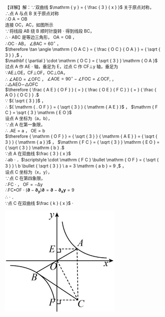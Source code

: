【详解】解：∵双曲线 $\mathrm { y } = { \frac { 3 } { x } }$ 关于原点对称，  
∴点 A 与点 B 关于原点对称  
∴O $\mathrm { A } { = } \mathrm { O B }$   
连接 OC，AC，如图所示  
∵将线段 AB 绕 B 顺时针旋转 $\cdot$ 得到线段 BC，  
∴ $\cdot$ ABC 是等边三角形， $\mathrm { O A } { = } \mathrm { O B }$ ，  
∴OC $\cdot$ AB， $\angle B { \mathrm { A C } } = 6 0 ^ { \circ }$ ，  
$\therefore \tan \angle \mathrm { O A C } = { \frac { O C } { O A } } = { \sqrt { 3 } } ,$ ，  
$\mathbf { \partial } \cdot \mathrm { O C } = { \sqrt { 3 } } \mathrm { O A }$   
过点 A 作 AE $\cdot$ 轴，垂足为 E，过点 C 作 CF⊥y 轴，垂足为  
∵AE⊥OE，CF⊥OF，OC⊥OA，  
∴ $\angle \mathrm { A E O } = \angle \mathrm { O F C }$ ， $\angle \mathrm { A O E } { = } 9 0 ^ { \circ } - \angle \mathrm { F O C } { = } \angle \mathrm { O C F } ,$ ，  
∴△AEO∽△OFC  
$\therefore { \frac { A E } { O F } } { = } { \frac { O E } { F C } } { = } { \frac { A O } { O C } } .$   
∵ ${ \sqrt { 3 } }$ ，  
∴ ${ \mathrm { . O F } } = { \sqrt { 3 } } { \mathrm { A E } }$ ， $\mathrm { F C } = \sqrt { 3 } \mathrm { E O }$   
设点 A 坐标为（a，b），  
∵点 A 在第一象限，  
∴ $. { \mathrm { A E } } { = } { \mathrm { a } }$ ， $\mathrm { O E = b }$   
$\therefore { \mathrm { O F } } = { \sqrt { 3 } } { \mathrm { A E } } = { \sqrt { 3 } } { \mathrm { a } }$ ， $\mathrm { F C } = { \sqrt { 3 } } \mathrm { E O } = { \sqrt { 3 } } \mathrm { b } .$   
∵点 A 在双曲线 $\frac { 3 } { x }$   
∴ab $\cdot$ ．$\scriptstyle \cdot \mathrm { F C } \bullet \mathrm { O F } = { \sqrt { 3 } } \ b \bullet { \sqrt { 3 } } \ a = 3 \mathrm { a b } = 9 ,$ ，  
设点 C 坐标为（x，y），  
∵点 C 在第四象限，  
∴FC $\cdot$ ， $\mathrm { O F = - \Delta y }$   
∴FC•OF $\cdot$ $( \mathbf { \partial } - \mathbf { \partial } _ { \mathbf { y } } ) \mathbf { \partial } = \mathbf { \partial } - \mathbf { \partial } _ { \mathbf { x } } \mathbf { y } { = } 9$   
∴ $\cdot$ ．  
∵点 C 在双曲线 $\frac { k } { x }$ $\cdot$

![](<../../qs_image_DB/专题1-4_一文搞定反比例函数7个模型，13类题型（解析版）_/1b42a4d49320e70a2b588b67793195a4c3ef317bb7e8a7cfb2e3a75beb624f42.jpg>)
